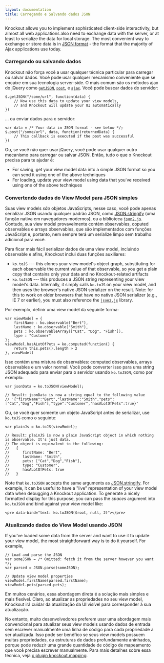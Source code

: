 ```yaml
---
layout: documentation
title: Carregando e Salvando dados JSON
---
```


Knockout allows you to implement sophisticated client-side interactivity, but almost all web applications also need to exchange data with the server, or at least to serialize the data for local storage. The most convenient way to exchange or store data is in [JSON format](http://json.org/) - the format that the majority of Ajax applications use today.

### Carregando ou salvando dados

Knockout não força você a usar qualquer técnica particular para carregar ou salvar dados. Você pode usar qualquer mecanismo conveniente que se encaixe em sua tecnologia server-side. O mais comum são os métodos ajax do jQuery como [`getJSON`](http://api.jquery.com/jQuery.getJSON/), [`post`](http://api.jquery.com/jQuery.post/), e [`ajax`](http://api.jquery.com/jQuery.ajax/). Você pode buscar dados do servidor:

    $.getJSON("/some/url", function(data) { 
    	// Now use this data to update your view models, 
    	// and Knockout will update your UI automatically 
    })

... ou enviar dados para o servidor:

	var data = /* Your data in JSON format - see below */;
	$.post("/some/url", data, function(returnedData) {
		// This callback is executed if the post was successful		
	})

Ou, se você não quer usar jQuery, você pode usar qualquer outro mecanismo para carregar ou salvar JSON. Então, tudo o que o Knockout precisa para te ajudar é:

 * For saving, get your view model data into a simple JSON format so you can send it using one of the above techniques
 * For loading, update your view model using data that you've received using one of the above techniques

### Convertendo dados do View Model para JSON simples

Suas view models *são* objetos JavaScripts, nesse caso, você pode apenas serializar JSON usando qualquer padrão JSON, como [JSON.stringify](https://developer.mozilla.org/en-US/docs/JavaScript/Reference/Global_Objects/JSON/stringify) (uma função nativa em navegadores modernos), ou a biblioteca [`json2.js`](https://github.com/douglascrockford/JSON-js/blob/master/json2.js). Contudo, sua view model provavelmente contém observables, coputed observables e arrays observables, que são implementados com funções JavaScript e, portanto, nem sempre terá um serialize limpo sem trabalho adicional para você.

Para ficar mais fácil serializar dados de uma view model, incluindo observable e afins, Knockout inclui duas funções auxiliares:

 * `ko.toJS` --- this clones your view model's object graph, substituting for each observable the current value of that observable, so you get a plain copy that contains only your data and no Knockout-related artifacts
 * `ko.toJSON` --- this produces a JSON string representing your view model's data. Internally, it simply calls `ko.toJS` on your view model, and then uses the browser's native JSON serializer on the result. Note: for this to work on older browsers that have no native JSON serializer (e.g., IE 7 or earlier), you must also reference the [`json2.js`](https://github.com/douglascrockford/JSON-js/blob/master/json2.js) library.
 
Por exemplo, definir uma view model da seguinte forma:

    var viewModel = {
        firstName : ko.observable("Bert"),
        lastName : ko.observable("Smith"),
        pets : ko.observableArray(["Cat", "Dog", "Fish"]),
        type : "Customer"
    };
    viewModel.hasALotOfPets = ko.computed(function() {
        return this.pets().length > 2
    }, viewModel)
    
Isso contém uma mistura de observables: computed observables, arrays observables e um valor normal. Você pode converter isso para uma string JSON adequado para enviar para o servidor usando `ko.toJSON`, como por exemplo:

    var jsonData = ko.toJSON(viewModel);
    
    // Result: jsonData is now a string equal to the following value
    // '{"firstName":"Bert","lastName":"Smith","pets":["Cat","Dog","Fish"],"type":"Customer","hasALotOfPets":true}'

Ou, se você quer somente um objeto JavaScript antes de serializar, use `ko.toJS` como o seguinte:

    var plainJs = ko.toJS(viewModel);
    
    // Result: plainJS is now a plain JavaScript object in which nothing is observable. It's just data.
    // The object is equivalent to the following:
    //   {
    //      firstName: "Bert",
    //      lastName: "Smith",
    //      pets: ["Cat","Dog","Fish"],
    //      type: "Customer",
    //      hasALotOfPets: true
    //   }

Note that `ko.toJSON` accepts the same arguments as [JSON.stringify](https://developer.mozilla.org/en-US/docs/JavaScript/Reference/Global_Objects/JSON/stringify). For example, it can be useful to have a "live" representation of your view model data when debugging a Knockout application. To generate a nicely formatted display for this purpose, you can pass the *spaces* argument into `ko.toJSON` and bind against your view model like:

    <pre data-bind="text: ko.toJSON($root, null, 2)"></pre>


### Atualizando dados do View Model usando JSON

If you've loaded some data from the server and want to use it to update your view model, the most straightforward way is to do it yourself. For example,

    // Load and parse the JSON
    var someJSON = /* Omitted: fetch it from the server however you want */;
    var parsed = JSON.parse(someJSON);

    // Update view model properties
    viewModel.firstName(parsed.firstName);
    viewModel.pets(parsed.pets);
    
Em muitos cenários, essa abordagem direta é a solução mais simples e mais flexível. Claro, ao atualizar as propriedades no seu view model, Knockout irá cuidar da atualização da UI visível para corresponder à sua atualização.

No entanto, muito desenvolvedores preferem usar uma abordagem mais convencional para atualizar seus view models usando dados de entrada sem escrever manualmente uma linha de código para cada propriedade a ser atualizada. Isso pode ser benéfico se seus view models possuem muitas propriedades, ou estruturas de dados profundamente aninhados, porque pode reduzir uma grande quantidade de código de mapeamento que você precisa escrever manualmente. Para mais detalhes sobre essa técnica, veja [o plugin knockout.mapping](plugins-mapping.html).